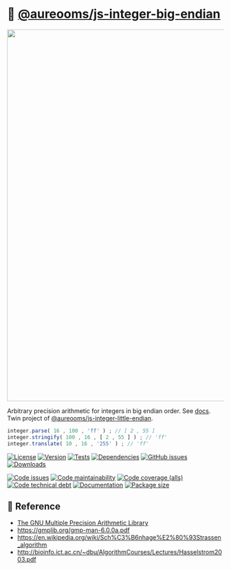 :elephant: [@aureooms/js-integer-big-endian](https://make-github-pseudonymous-again.github.io/js-integer-big-endian)
==

<img src="https://upload.wikimedia.org/wikipedia/commons/5/54/Big-Endian.svg" width="864">

Arbitrary precision arithmetic for integers in big endian order.
See [docs](https://make-github-pseudonymous-again.github.io/js-integer-big-endian).
Twin project of [@aureooms/js-integer-little-endian](https://github.com/make-github-pseudonymous-again/js-integer-little-endian).

```js
integer.parse( 16 , 100 , 'ff' ) ; // [ 2 , 55 ]
integer.stringify( 100 , 16 , [ 2 , 55 ] ) ; // 'ff'
integer.translate( 10 , 16 , '255' ) ; // 'ff'
```

[![License](https://img.shields.io/github/license/make-github-pseudonymous-again/js-integer-big-endian.svg)](https://raw.githubusercontent.com/make-github-pseudonymous-again/js-integer-big-endian/main/LICENSE)
[![Version](https://img.shields.io/npm/v/@aureooms/js-integer-big-endian.svg)](https://www.npmjs.org/package/@aureooms/js-integer-big-endian)
[![Tests](https://img.shields.io/github/workflow/status/make-github-pseudonymous-again/js-integer-big-endian/ci:test?event=push&label=tests)](https://github.com/make-github-pseudonymous-again/js-integer-big-endian/actions/workflows/ci:test.yml?query=branch:main)
[![Dependencies](https://img.shields.io/librariesio/github/make-github-pseudonymous-again/js-integer-big-endian.svg)](https://github.com/make-github-pseudonymous-again/js-integer-big-endian/network/dependencies)
[![GitHub issues](https://img.shields.io/github/issues/make-github-pseudonymous-again/js-integer-big-endian.svg)](https://github.com/make-github-pseudonymous-again/js-integer-big-endian/issues)
[![Downloads](https://img.shields.io/npm/dm/@aureooms/js-integer-big-endian.svg)](https://www.npmjs.org/package/@aureooms/js-integer-big-endian)

[![Code issues](https://img.shields.io/codeclimate/issues/make-github-pseudonymous-again/js-integer-big-endian.svg)](https://codeclimate.com/github/make-github-pseudonymous-again/js-integer-big-endian/issues)
[![Code maintainability](https://img.shields.io/codeclimate/maintainability/make-github-pseudonymous-again/js-integer-big-endian.svg)](https://codeclimate.com/github/make-github-pseudonymous-again/js-integer-big-endian/trends/churn)
[![Code coverage (alls)](https://img.shields.io/coveralls/github/make-github-pseudonymous-again/js-integer-big-endian/main.svg)](https://coveralls.io/github/make-github-pseudonymous-again/js-integer-big-endian)
[![Code technical debt](https://img.shields.io/codeclimate/tech-debt/make-github-pseudonymous-again/js-integer-big-endian.svg)](https://codeclimate.com/github/make-github-pseudonymous-again/js-integer-big-endian/trends/technical_debt)
[![Documentation](https://make-github-pseudonymous-again.github.io/js-integer-big-endian/badge.svg)](https://make-github-pseudonymous-again.github.io/js-integer-big-endian/source.html)
[![Package size](https://img.shields.io/bundlephobia/minzip/@aureooms/js-integer-big-endian)](https://bundlephobia.com/result?p=@aureooms/js-integer-big-endian)

## :scroll: Reference

 - [The GNU Multiple Precision Arithmetic Library](https://gmplib.org/)
 - https://gmplib.org/gmp-man-6.0.0a.pdf
 - https://en.wikipedia.org/wiki/Sch%C3%B6nhage%E2%80%93Strassen_algorithm
 - http://bioinfo.ict.ac.cn/~dbu/AlgorithmCourses/Lectures/Hasselstrom2003.pdf

